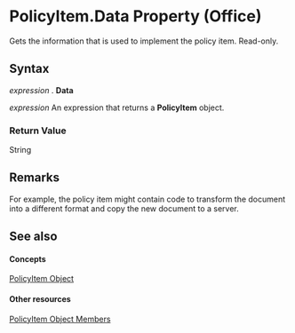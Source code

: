 
# PolicyItem.Data Property (Office)

Gets the information that is used to implement the policy item. Read-only.


## Syntax

 _expression_ . **Data**

 _expression_ An expression that returns a **PolicyItem** object.


### Return Value

String


## Remarks

For example, the policy item might contain code to transform the document into a different format and copy the new document to a server.


## See also


#### Concepts


[PolicyItem Object](aced7bdc-8ef7-2621-f188-f3c1d44ab6dc.md)
#### Other resources


[PolicyItem Object Members](a2e43e08-64bb-f052-78a2-0618e2df46fc.md)
